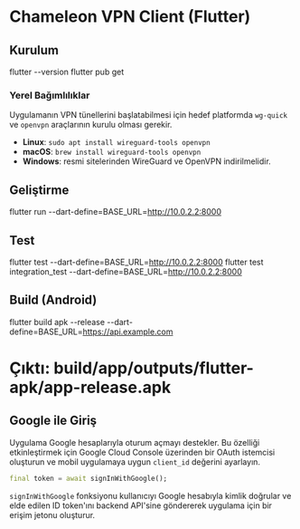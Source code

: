 # Chameleon VPN Client (Flutter)

## Kurulum
flutter --version
flutter pub get

### Yerel Bağımlılıklar
Uygulamanın VPN tünellerini başlatabilmesi için hedef platformda
`wg-quick` ve `openvpn` araçlarının kurulu olması gerekir.

- **Linux**: `sudo apt install wireguard-tools openvpn`
- **macOS**: `brew install wireguard-tools openvpn`
- **Windows**: resmi sitelerinden WireGuard ve OpenVPN indirilmelidir.

## Geliştirme
flutter run --dart-define=BASE_URL=http://10.0.2.2:8000

## Test
flutter test --dart-define=BASE_URL=http://10.0.2.2:8000
flutter test integration_test --dart-define=BASE_URL=http://10.0.2.2:8000

## Build (Android)
flutter build apk --release --dart-define=BASE_URL=https://api.example.com

# Çıktı: build/app/outputs/flutter-apk/app-release.apk

## Google ile Giriş

Uygulama Google hesaplarıyla oturum açmayı destekler. Bu özelliği
etkinleştirmek için Google Cloud Console üzerinden bir OAuth istemcisi
oluşturun ve mobil uygulamaya uygun `client_id` değerini ayarlayın.

```dart
final token = await signInWithGoogle();
```

`signInWithGoogle` fonksiyonu kullanıcıyı Google hesabıyla
kimlik doğrular ve elde edilen ID token'ını backend API'sine göndererek
uygulama için bir erişim jetonu oluşturur.
